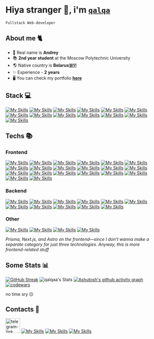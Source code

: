 # Hiya stranger 👋, i'm [`qalqa`](https://qalqa-portfolio.vercel.app/)

`Fullstack Web-developer`

## About me 🐈

- 👀 Real name is **Andrey**
- 📚 **2nd year student** at the Moscow Polytechnic University
- 🌎 Native country is **Belarus🇧🇾**
- ✨ Experience - **2 years**
- 🖥️ You can check my portfolio [**here**](https://qalqa-portfolio.vercel.app/)

## Stack 💻

[![My Skills](https://skillicons.dev/icons?i=ts)](https://skillicons.dev)
[![My Skills](https://skillicons.dev/icons?i=react)](https://skillicons.dev)
[![My Skills](https://skillicons.dev/icons?i=redux)](https://skillicons.dev)
[![My Skills](https://skillicons.dev/icons?i=next)](https://skillicons.dev)
[![My Skills](https://skillicons.dev/icons?i=prisma)](https://skillicons.dev)
[![My Skills](https://skillicons.dev/icons?i=tailwind)](https://skillicons.dev)
[![My Skills](https://skillicons.dev/icons?i=vite)](https://skillicons.dev)
[![My Skills](https://skillicons.dev/icons?i=vitest)](https://skillicons.dev)
[![My Skills](https://skillicons.dev/icons?i=django)](https://skillicons.dev)
[![My Skills](https://skillicons.dev/icons?i=postgresql)](https://skillicons.dev)
[![My Skills](https://skillicons.dev/icons?i=redis)](https://skillicons.dev)
[![My Skills](https://skillicons.dev/icons?i=rabbitmq)](https://skillicons.dev)
[![My Skills](https://skillicons.dev/icons?i=docker)](https://skillicons.dev)

## Techs 📚

### Frontend

[![My Skills](https://skillicons.dev/icons?i=html)](https://skillicons.dev)
[![My Skills](https://skillicons.dev/icons?i=css)](https://skillicons.dev)
[![My Skills](https://skillicons.dev/icons?i=sass)](https://skillicons.dev)
[![My Skills](https://skillicons.dev/icons?i=js)](https://skillicons.dev)
[![My Skills](https://skillicons.dev/icons?i=ts)](https://skillicons.dev)
[![My Skills](https://skillicons.dev/icons?i=react)](https://skillicons.dev)
[![My Skills](https://skillicons.dev/icons?i=prisma)](https://skillicons.dev)
[![My Skills](https://skillicons.dev/icons?i=redux)](https://skillicons.dev)
[![My Skills](https://skillicons.dev/icons?i=next)](https://skillicons.dev)
[![My Skills](https://skillicons.dev/icons?i=vue)](https://skillicons.dev)
[![My Skills](https://skillicons.dev/icons?i=pinia)](https://skillicons.dev)
[![My Skills](https://skillicons.dev/icons?i=angular)](https://skillicons.dev)
[![My Skills](https://skillicons.dev/icons?i=astro)](https://skillicons.dev)
[![My Skills](https://skillicons.dev/icons?i=tailwind)](https://skillicons.dev)
[![My Skills](https://skillicons.dev/icons?i=pnpm)](https://skillicons.dev)
[![My Skills](https://skillicons.dev/icons?i=yarn)](https://skillicons.dev)
[![My Skills](https://skillicons.dev/icons?i=vite)](https://skillicons.dev)
[![My Skills](https://skillicons.dev/icons?i=webpack)](https://skillicons.dev)
[![My Skills](https://skillicons.dev/icons?i=vitest)](https://skillicons.dev)
[![My Skills](https://skillicons.dev/icons?i=jest)](https://skillicons.dev)

### Backend

[![My Skills](https://skillicons.dev/icons?i=py)](https://skillicons.dev)
[![My Skills](https://skillicons.dev/icons?i=django)](https://skillicons.dev)
[![My Skills](https://skillicons.dev/icons?i=fastapi)](https://skillicons.dev)
[![My Skills](https://skillicons.dev/icons?i=php)](https://skillicons.dev)
[![My Skills](https://skillicons.dev/icons?i=laravel)](https://skillicons.dev)
[![My Skills](https://skillicons.dev/icons?i=postgresql)](https://skillicons.dev)
[![My Skills](https://skillicons.dev/icons?i=redis)](https://skillicons.dev)
[![My Skills](https://skillicons.dev/icons?i=mongodb)](https://skillicons.dev)
[![My Skills](https://skillicons.dev/icons?i=kafka)](https://skillicons.dev)
[![My Skills](https://skillicons.dev/icons?i=rabbitmq)](https://skillicons.dev)
[![My Skills](https://skillicons.dev/icons?i=graphql)](https://skillicons.dev)

### Other

[![My Skills](https://skillicons.dev/icons?i=nginx)](https://skillicons.dev)
[![My Skills](https://skillicons.dev/icons?i=appwrite)](https://skillicons.dev)
[![My Skills](https://skillicons.dev/icons?i=docker)](https://skillicons.dev)
[![My Skills](https://skillicons.dev/icons?i=kubernetes)](https://skillicons.dev)

*Prisma, Next.js, and Astro on the frontend—since I don’t wanna make a separate category for just three technologies. Anyway, this is more frontend-related stuff*

## Some Stats 📊

[![GitHub Streak](https://github-readme-streak-stats.entelecheia.me?user=qalqa-dev&theme=catppuccin-mocha&hide_border=true&date_format=j%20M%5B%20Y%5D&card_width=405&hide_total_contributions=true)](https://git.io/streak-stats)
![qalqaa's Stats](https://github-readme-stats.vercel.app/api?username=qalqa-dev&theme=catppuccin_mocha&show_icons=true&hide_border=true&count_private=true&card_width=400)
[![Ashutosh's github activity graph](https://github-readme-activity-graph.vercel.app/graph?username=qalqa-dev&bg_color=1e1e2e&color=cba6f7&line=94e2d5&point=cba6f7&radius=5&area=true&hide_border=true&grid=false&days=20)](https://github.com/ashutosh00710/github-readme-activity-graph)
[![codewars](https://www.codewars.com/users/qalqa/badges/large)](https://www.codewars.com/users/qalqa)

no time sry 😔

## Contacts 🪪

<a href='https://t.me/qalqa_dev'><img src='assets/telegram.png' width='48px' alt='telegram-link'></img></a>
[![My Skills](https://skillicons.dev/icons?i=gmail)](mailto:andreybas04@gmail.com)
[![My Skills](https://skillicons.dev/icons?i=stackoverflow)](https://www.stackoverflow.com/users/28464959/qalqa)
[![My Skills](https://skillicons.dev/icons?i=discord)](https://discord.com/users/qalqa)
